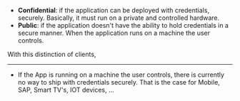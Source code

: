 - **Confidential**: if the application can be deployed with credentials, securely. Basically, it must run on a private and controlled hardware.
- **Public**: if the application doesn't have the ability to hold credentials in a secure manner. When the application runs on a machine the user controls. 

With this distinction of clients, 

---
- If the App is running on a machine the user controls, there is currently no way to ship with credentials securely. That is the case for Mobile, SAP, Smart TV's, IOT devices, ...